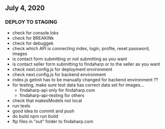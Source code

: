 ## July 4, 2020
### DEPLOY TO STAGING

- check for console.loks
- check for BREAKINk
- check for debuggek
- check which API is connecting index, login, profile, reset password, images
- is contact form submitting or not submitting as you want 
- is contact seller form submitting to findaharp or to the seller as you want
- check next.config.js for deployment environment
- check next.config.js for backend environment
- index.js getinit has to be manually changed for backend environment ??
- for testing, make sure test data has correct data set for images...
    - findaharp-api only for findaharp.com
    - findaharp-api-testing for others
- check that makesModels not local
- run tests
- good idea to commit and push
- do build npm run build
- ftp files in "out" folder to findaharp.com
